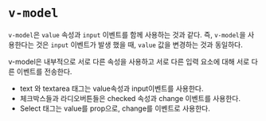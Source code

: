 # `v-model`
`v-model`은 `value` 속성과 `input` 이벤트를 함께 사용하는 것과 같다. 
즉, `v-model`을 사용한다는 것은 `input` 이벤트가 발생 했을 때, `value` 값을 변경하는 것과 동일하다.

v-model은 내부적으로 서로 다른 속성을 사용하고 서로 다른 입력 요소에 대해 서로 다른 이벤트를 전송한다.

- text 와 textarea 태그는 value속성과 input이벤트를 사용한다.
- 체크박스들과 라디오버튼들은 checked 속성과 change 이벤트를 사용한다.
- Select 태그는 value를 prop으로, change를 이벤트로 사용한다.